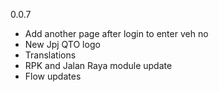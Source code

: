 0.0.7

- Add another page after login to enter veh no
- New Jpj QTO logo
- Translations
- RPK and Jalan Raya module update
- Flow updates